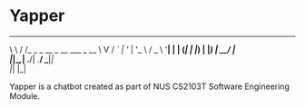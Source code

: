 # Yapper

__   __                          
\ \ / /_ _ _ __  _ __   ___ _ __ 
 \ V / _` | '_ \| '_ \ / _ \ '__|
  | | (_| | |_) | |_) |  __/ |   
  |_|\__,_| .__/| .__/ \___|_|   
          |_|   |_|              


Yapper is a chatbot created as part of NUS CS2103T Software Engineering Module.
